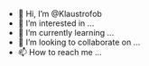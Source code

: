 - 👋 Hi, I’m @Klaustrofob
- 👀 I’m interested in ...
- 🌱 I’m currently learning ...
- 💞️ I’m looking to collaborate on ...
- 📫 How to reach me ...

<!---
Klaustrofob/Klaustrofob is a ✨ special ✨ repository because its `README.md` (this file) appears on your GitHub profile.
You can click the Preview link to take a look at your changes.
--->
